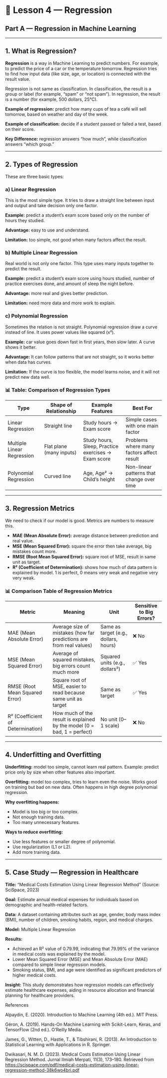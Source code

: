 # 📘 Lesson 4 — Regression

## Part A — Regression in Machine Learning

---

## 1. What is Regression?

**Regression** is a way in Machine Learning to predict numbers. For example, to predict the price of a car or the temperature tomorrow. Regression tries to find how input data (like size, age, or location) is connected with the result value.

Regression is not same as classification. In classification, the result is a group or label (for example, “spam” or “not spam”). In regression, the result is a number (for example, 500 dollars, 25°C).

**Example of regression:** predict how many cups of tea a café will sell tomorrow, based on weather and day of the week.

**Example of classification:** decide if a student passed or failed a test, based on their score.

**Key Difference:** regression answers “how much”, while classification answers “which group.”

---

## 2. Types of Regression

These are three basic types:

### a) Linear Regression

This is the most simple type. It tries to draw a straight line between input and output and take decision only one factor.

**Example:** predict a student’s exam score based only on the number of hours they studied.

**Advantage:** easy to use and understand.

**Limitation:** too simple, not good when many factors affect the result.

### b) Multiple Linear Regression

Real world is not only one factor. This type uses many inputs together to predict the result.

**Example:** predict a student’s exam score using hours studied, number of practice exercises done, and amount of sleep the night before.

**Advantage:** more real and gives better prediction.

**Limitation:** need more data and more work to explain.

### c) Polynomial Regression

Sometimes the relation is not straight. Polynomial regression draw a curve instead of line. It uses power values like squared (x²).

**Example:** car value goes down fast in first years, then slow later. A curve shows it better.

**Advantage:** It can follow patterns that are not straight, so it works better when data has curves.

**Limitation:** If the curve is too flexible, the model learns noise, and it will not predict new data well.

### 📊 Table: Comparison of Regression Types

| Type                       | Shape of Relationship    | Example Features                                    | Best For                                  |
| -------------------------- | ------------------------ | --------------------------------------------------- | ----------------------------------------- |
| Linear Regression          | Straight line            | Study hours → Exam score                            | Simple cases with one main factor         |
| Multiple Linear Regression | Flat plane (many inputs) | Study hours, Sleep, Practice exercises → Exam score | Problems where many factors affect result |
| Polynomial Regression      | Curved line              | Age, Age² → Child’s height                          | Non-linear patterns that change over time |

---

## 3. Regression Metrics

We need to check if our model is good. Metrics are numbers to measure this.

* **MAE (Mean Absolute Error):** average distance between prediction and real value.
* **MSE (Mean Squared Error):** square the error then take average, big mistakes count more.
* **RMSE (Root Mean Squared Error):** square root of MSE, result in same unit as target.
* **R² (Coefficient of Determination):** shows how much of data pattern is explained by model. 1 is perfect, 0 means very weak and negative very very weak.

### 📊 Comparison Table of Regression Metrics

| Metric                            | Meaning                                                                 | Unit                                  | Sensitive to Big Errors? |
| --------------------------------- | ----------------------------------------------------------------------- | ------------------------------------- | ------------------------ |
| MAE (Mean Absolute Error)         | Average size of mistakes (how far predictions are from real values)     | Same as target (e.g., dollars, hours) | ❌ No                     |
| MSE (Mean Squared Error)          | Average of squared mistakes, big errors count much more                 | Squared units (e.g., dollars²)        | ✅ Yes                    |
| RMSE (Root Mean Squared Error)    | Square root of MSE, easier to read because same unit as target          | Same as target                        | ✅ Yes                    |
| R² (Coefficient of Determination) | How much of the result is explained by the model (0 = bad, 1 = perfect) | No unit (0–1 scale)                   | ❌ No                     |

---

## 4. Underfitting and Overfitting

**Underfitting:** model too simple, cannot learn real pattern. Example: predict price only by size when other features also important.

**Overfitting:** model too complex, tries to learn even the noise. Works good on training but bad on new data. Often happens in high degree polynomial regression.

**Why overfitting happens:**

* Model is too big or too complex.
* Not enough training data.
* Too many unnecessary features.

**Ways to reduce overfitting:**

* Use less features or smaller degree of polynomial.
* Use regularization (L1 or L2).
* Add more training data.

---

## 5. Case Study — Regression in Healthcare

**Title:** “Medical Costs Estimation Using Linear Regression Method” (Source: SciSpace, 2023)

**Goal:** Estimate annual medical expenses for individuals based on demographic and health-related factors.

**Data:** A dataset containing attributes such as age, gender, body mass index (BMI), number of children, smoking habits, region, and medical charges.

**Model:** Multiple Linear Regression

**Results:**

* Achieved an R² value of 0.79.99, indicating that 79.99%  of the variance in medical costs was explained by the model.
* Lower Mean Squared Error (MSE) and Mean Absolute Error (MAE) compared to simple linear regression models.
* Smoking status, BMI, and age were identified as significant predictors of higher medical costs.

**Insight:** This study demonstrates how regression models can effectively estimate healthcare expenses, aiding in resource allocation and financial planning for healthcare providers.

References

Alpaydin, E. (2020). Introduction to Machine Learning (4th ed.). MIT Press.

Géron, A. (2019). Hands-On Machine Learning with Scikit-Learn, Keras, and TensorFlow (2nd ed.). O’Reilly Media.

James, G., Witten, D., Hastie, T., & Tibshirani, R. (2013). An Introduction to Statistical Learning with Applications in R. Springer.


Dwikasari, N. M. D. (2023). Medical Costs Estimation Using Linear Regression Method. Jurnal Ilmiah Merpati, 11(3), 173–180. Retrieved from https://scispace.com/pdf/medical-costs-estimation-using-linear-regression-method-38k6wo4bri.pdf